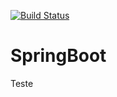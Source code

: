 [![Build Status](https://travis-ci.org/eliasreis54/SpringBoot.svg?branch=master)](https://travis-ci.org/eliasreis54/SpringBoot)
# SpringBoot
Teste